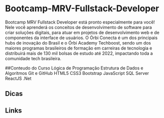 # Bootcamp-MRV-Fullstack-Developer

Bootcamp MRV Fullstack Developer está pronto especialmente para você! Nele você aprenderá os conceitos de desenvolvimento de software para criar soluções digitais, para atuar em projetos de desenvolvimento web e de componentes da interface de usuários. O Órbi Conecta é um dos principais hubs de inovação do Brasil e o Órbi Academy Techboost, sendo um dos maiores programas brasileiros de formação em carreiras de tecnologia e distribuirá mais de 130 mil bolsas de estudo até 2022, impactando toda a comunidade tech brasileira.

##Conteudo do Curso
Lógica de Programação
Estrutura de Dados e Algoritmos
Git e GitHub
HTML5 CSS3
Bootstrap
JavaScript
SQL Server
ReactJS
.Net

## Dicas


## Links

